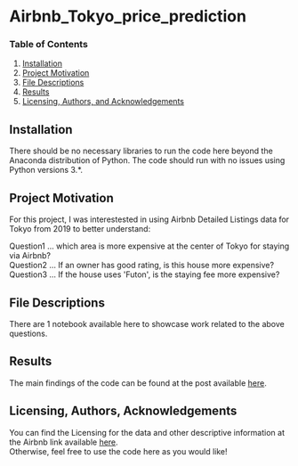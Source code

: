 # Airbnb_Tokyo_price_prediction

### Table of Contents

1. [Installation](#installation)
2. [Project Motivation](#motivation)
3. [File Descriptions](#files)
4. [Results](#results)
5. [Licensing, Authors, and Acknowledgements](#licensing)

## Installation <a name="installation"></a>

There should be no necessary libraries to run the code here beyond the Anaconda distribution of Python.  The code should run with no issues using Python versions 3.*.

## Project Motivation<a name="motivation"></a>

For this project, I was interestested in using Airbnb Detailed Listings data for Tokyo from 2019 to better understand:

Question1 ... which area is more expensive at the center of Tokyo for staying via Airbnb?  
Question2 ... If an owner has good rating, is this house more expensive?  
Question3 ... If the house uses 'Futon', is the staying fee more expensive?

## File Descriptions <a name="files"></a>

There are 1 notebook available here to showcase work related to the above questions.

## Results<a name="results"></a>

The main findings of the code can be found at the post available [here](https://medium.com/@m.wakatsuru/who-can-earn-more-money-by-airbnb-in-tokyo-f0e2dfad3b1f).

## Licensing, Authors, Acknowledgements<a name="licensing"></a>

You can find the Licensing for the data and other descriptive information at the Airbnb link available [here](http://insideairbnb.com/get-the-data.html).  
Otherwise, feel free to use the code here as you would like! 
